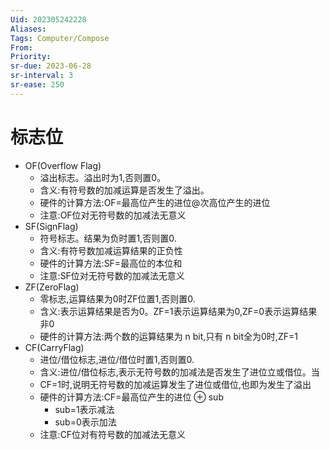 ```yaml
---
Uid: 202305242228
Aliases: 
Tags: Computer/Compose
From: 
Priority: 
sr-due: 2023-06-28
sr-interval: 3
sr-ease: 250
---
```

# 标志位

- OF(Overflow Flag)
	- 溢出标志。溢出时为1,否则置0。
	- 含义:有符号数的加减运算是否发生了溢出。
	- 硬件的计算方法:OF=最高位产生的进位@次高位产生的进位
	- 注意:OF位对无符号数的加减法无意义
- SF(SignFlag)
	- 符号标志。结果为负时置1,否则置0.
	- 含义:有符号数加减运算结果的正负性
	- 硬件的计算方法:SF=最高位的本位和
	- 注意:SF位对无符号数的加减法无意义
- ZF(ZeroFlag)
	- 零标志,运算结果为0时ZF位置1,否则置0.
	- 含义:表示运算结果是否为0。ZF=1表示运算结果为0,ZF=0表示运算结果非0
	- 硬件的计算方法:两个数的运算结果为 n bit,只有 n bit全为0时,ZF=1
- CF(CarryFlag)
	- 进位/借位标志,进位/借位时置1,否则置0.
	- 含义:进位/借位标志,表示无符号数的加减法是否发生了进位立或借位。当
	- CF=1时,说明无符号数的加减运算发生了进位或借位,也即为发生了溢出
	- 硬件的计算方法:CF=最高位产生的进位 $\oplus$ sub
		- sub=1表示减法
		- sub=0表示加法
	- 注意:CF位对有符号数的加减法无意义

